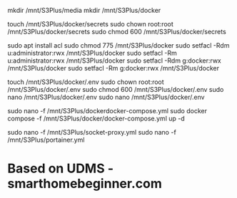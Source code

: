 
mkdir /mnt/S3Plus/media
mkdir /mnt/S3Plus/docker

touch /mnt/S3Plus/docker/secrets
sudo chown root:root /mnt/S3Plus/docker/secrets
sudo chmod 600 /mnt/S3Plus/docker/secrets

sudo apt install acl
sudo chmod 775 /mnt/S3Plus/docker
sudo setfacl -Rdm u:administrator:rwx /mnt/S3Plus/docker
sudo setfacl -Rm u:administrator:rwx /mnt/S3Plus/docker
sudo setfacl -Rdm g:docker:rwx /mnt/S3Plus/docker
sudo setfacl -Rm g:docker:rwx /mnt/S3Plus/docker


touch /mnt/S3Plus/docker/.env
sudo chown root:root /mnt/S3Plus/docker/.env
sudo chmod 600 /mnt/S3Plus/docker/.env
sudo nano /mnt/S3Plus/docker/.env
sudo nano /mnt/S3Plus/docker/.env


sudo nano -f /mnt/S3Plus/dockerdocker-compose.yml
sudo docker compose -f /mnt/S3Plus/docker/docker-compose.yml up -d

sudo nano -f /mnt/S3Plus/socket-proxy.yml
sudo nano -f /mnt/S3Plus/portainer.yml

# Based on UDMS - smarthomebeginner.com
